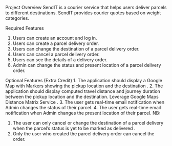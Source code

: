 Project Overview
SendIT is a courier service that helps users deliver parcels to different destinations. SendIT
provides courier quotes based on weight categories.

Required Features
  1. Users can create an account and log in.
  2. Users can create a parcel delivery order.
  3. Users can change the destination of a parcel delivery order.
  4. Users can cancel a parcel delivery order.
  5. Users can see the details of a delivery order.
  6. Admin can change the status and present location of a parcel delivery order.
  
Optional Features (Extra Credit)
    1. The application should display a Google Map with Markers showing the pickup location
    and the destination .
    2. The application should display computed travel distance and journey duration between
    the pickup location and the destination. Leverage Google Maps Distance Matrix Service .
    3. The user gets real-time email notification when Admin changes the status of their parcel.
    4. The user gets real-time email notification when Admin changes the present location of
    their parcel.
NB:
  1. The user can only cancel or change the destination of a parcel delivery when the parcel’s
  status is yet to be marked as delivered .
  2. Only the user who created the parcel delivery order can cancel the order.
